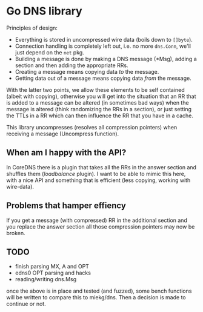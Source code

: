 # Go DNS library

Principles of design:

- Everything is stored in uncompressed wire data (boils down to `[]byte`).
- Connection handling is completely left out, i.e. no more `dns.Conn`, we'll just depend on the `net` pkg.
- Building a message is done by making a DNS message (\*Msg), adding a section and then adding the appropriate RRs.
- Creating a message means copying data _to_ the message.
- Getting data out of a message means copying data _from_ the message.

With the latter two points, we allow these elements to be self contained (albeit with copying), otherwise you
will get into the situation that an RR that is added to a message can be altered (in sometimes bad ways) when
the message is altered (think randomizing the RRs in a section), or just setting the TTLs in a RR which can
then influence the RR that you have in a cache.

This library uncompresses (resolves all compression pointers) when receiving a message (Uncompress function).

## When am I happy with the API?

In CoreDNS there is a plugin that takes all the RRs in the answer section and shuffles them (_loadbalance_
plugin). I want to be able to mimic this here, with a nice API and something that is efficient (less copying,
working with wire-data).

## Problems that hamper effiency

If you get a message (with compressed) RR in the additional section and you replace the answer section all
those compression pointers may now be broken.

## TODO

- finish parsing MX, A and OPT
- edns0 OPT parsing and hacks
- reading/writing dns.Msg

once the above is in place and tested (and fuzzed), some bench functions will be written to compare this to
miekg/dns. Then a decision is made to continue or not.
